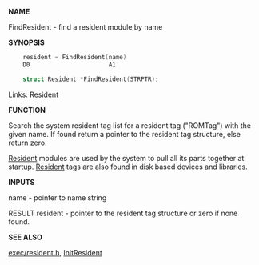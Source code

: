 
**NAME**

FindResident - find a resident module by name

**SYNOPSIS**

```c
    resident = FindResident(name)
    D0                      A1

    struct Resident *FindResident(STRPTR);

```
Links: [Resident](_00A0.md) 

**FUNCTION**

Search the system resident tag list for a resident tag (&#034;ROMTag&#034;) with
the given name.  If found return a pointer to the resident tag
structure, else return zero.

[Resident](_00A0.md) modules are used by the system to pull all its parts
together at startup.  [Resident](_00A0.md) tags are also found in disk based
devices and libraries.

**INPUTS**

name - pointer to name string

RESULT
resident - pointer to the resident tag structure or
zero if none found.

**SEE ALSO**

[exec/resident.h](_00A0.md), [InitResident](InitResident.md)
